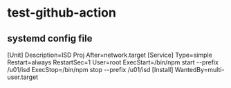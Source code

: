 # test-github-action
## systemd config file 
[Unit]
Description=ISD Proj
After=network.target
[Service]
Type=simple
Restart=always
RestartSec=1
User=root
ExecStart=/bin/npm start --prefix /u01/isd
ExecStop=/bin/npm stop --prefix /u01/isd
[Install]
WantedBy=multi-user.target

